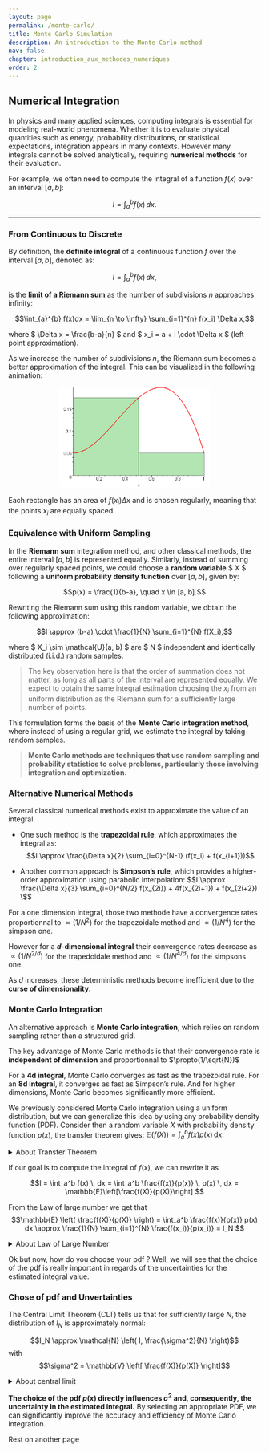 ```yaml
---
layout: page
permalink: /monte-carlo/
title: Monte Carlo Simulation
description: An introduction to the Monte Carlo method
nav: false
chapter: introduction_aux_methodes_numeriques  
order: 2                                    
---
```

## Numerical Integration

In physics and many applied sciences, computing integrals is essential for modeling real-world phenomena. Whether it is to evaluate physical quantities such as energy, probability distributions, or statistical expectations, integration appears in many contexts. However many integrals cannot be solved analytically, requiring **numerical methods** for their evaluation.

For example, we often need to compute the integral of a function $f(x)$ over an interval $[a,b]$:

$$I=\int_a^b f(x)\,dx.$$

---

### From Continuous to Discrete

By definition, the **definite integral** of a continuous function $f$ over the interval $[a, b]$, denoted as:

$$I = \int_a^b f(x)\,dx,$$

is the **limit of a Riemann sum** as the number of subdivisions $n$ approaches infinity:

$$\int_{a}^{b} f(x)dx = \lim_{n \to \infty} \sum_{i=1}^{n} f(x_i) \Delta x,$$

where $ \Delta x = \frac{b-a}{n} $ and $ x_i = a + i \cdot \Delta x $ (left point approximation).

As we increase the number of subdivisions $n$, the Riemann sum becomes a better approximation of the integral. This can be visualized in the following animation:

<div align="center">
  <img src="../assets/img/statistics/Riemann_sum.gif" alt="Riemann Sum Approximation" width="300">
</div>

Each rectangle has an area of $f(x_i) \Delta x$ and is chosen regularly, meaning that the points $x_i$ are equally spaced.

### Equivalence with Uniform Sampling

In the **Riemann sum** integration method, and other classical methods, the entire interval $[a, b]$ is represented equally. Similarly, instead of summing over regularly spaced points, we could choose a **random variable** $ X $ following a **uniform probability density function** over $[a, b]$, given by:

$$p(x) = \frac{1}{b-a}, \quad x \in [a, b].$$

Rewriting the Riemann sum using this random variable, we obtain the following approximation:

$$I \approx (b-a) \cdot \frac{1}{N} \sum_{i=1}^{N} f(X_i),$$

where $ X_i \sim \mathcal{U}(a, b) $ are $ N $ independent and identically distributed (i.i.d.) random samples.

> The key observation here is that the order of summation does not matter, as long as all parts of the interval are represented equally. We expect to obtain the same integral estimation choosing the $x_i$ from an uniform distribution as the Riemann sum for a sufficiently large number of points.

This formulation forms the basis of the **Monte Carlo integration method**, where instead of using a regular grid, we estimate the integral by taking random samples.

> **Monte Carlo methods are techniques that use random sampling and probability statistics to solve problems, particularly those involving integration and optimization.**



### Alternative Numerical Methods

Several classical numerical methods exist to approximate the value of an integral.

- One such method is the **trapezoidal rule**, which approximates the integral as:
     $$I \approx \frac{\Delta x}{2} \sum_{i=0}^{N-1} (f(x_i) + f(x_{i+1}))$$

 - Another common approach is **Simpson’s rule**, which provides a higher-order approximation using parabolic interpolation:
$$I \approx \frac{\Delta x}{3} \sum_{i=0}^{N/2}  f(x_{2i}) + 4f(x_{2i+1}) + f(x_{2i+2}) \$$

For a one dimension integral, those two methode have a convergence rates proportionnal to $\propto(1/N^{2})$ for the trapezoidale method and $\propto(1/N^{4})$ for the simpson one.

However for a **$d$-dimensional integral** their convergence rates decrease as $\propto(1/N^{2/d})$ for the trapedoidale method and $\propto(1/N^{4/d})$ for the simpsons one.

As $d$ increases, these deterministic methods become inefficient due to the **curse of dimensionality**.

### Monte Carlo Integration

An alternative approach is **Monte Carlo integration**, which relies on random sampling rather than a structured grid.

The key advantage of Monte Carlo methods is that their convergence rate is **independent of dimension** and proportionnal to $\propto(1/\sqrt{N})$

For a **4d integral**, Monte Carlo converges as fast as the trapezoidal rule. For an **8d integral**, it converges as fast as Simpson’s rule. And for higher dimensions, Monte Carlo becomes significantly more efficient.

We previously considered Monte Carlo integration using a uniform distribution, but we can generalize this idea by using any probability density function (PDF).
Consider then a random variable $X$ with probability density function $p(x)$, the transfer theorem gives:
$\mathbb{E}(f(X)) = \int_a^b f(x) p(x) \, \mathrm{d}x.$

<div id="transfert-theorem">
<details>
<summary>About Transfer Theorem</summary>

> The transfer theorem is a fundamental theorem in probability theory that allows us to express the expectation of a function of a random variable $X$ as an integral against the law of $X$. Its general form is as follows:

> **Theorem:** Let $(\Omega, \mathcal{B}, \mathbb{P})$ be a probability space and let $X: (\Omega, \mathcal{A}, \mathbb{P}) \to \mathbb{R}$ be a random variable whose law is denoted by $\mathbb{P}_X$. Then:
> 1. For any measurable function $\varphi: \mathbb{R} \to \mathbb{R}_+$ , we have:
    $\int_{\Omega} \varphi(X(\omega)) \, \mathrm{d}\mathbb{P}(\omega) = \int_{\mathbb{R}} \varphi(x) \, \mathrm{d}\mathbb{P}_X(x)$

</details>
</div>

If our goal is to compute the integral of $f(x)$, we can rewrite it as

$$I = \int_a^b f(x) \, dx = \int_a^b \frac{f(x)}{p(x)} \, p(x) \, dx = \mathbb{E}\left[\frac{f(X)}{p(X)}\right] $$

From the Law of large number we get that 
$$\mathbb{E} \left( \frac{f(X)}{p(X)} \right) =  \int_a^b \frac{f(x)}{p(x)} p(x) dx \approx \frac{1}{N} \sum_{i=1}^{N} \frac{f(x_i)}{p(x_i)} = I_N $$
<div id="law-of-large-number">
<details>
<summary>About Law of Large Number</summary>

> The law of Large number  tells us that if we take a sequence of independent and identically distributed (i.i.d) random variables $X_i$ with an expectation $\mathbb{E}[X]$, then the empirical mean converges almost surely to the expectation:
> $$\frac{1}{N} \sum_{i=1}^{N} X_i \quad \xrightarrow{N \to \infty} \quad \mathbb{E}[X]$$

</details>
</div>

Ok but now, how do you choose your pdf ? Well, we will see that the choice of the pdf is really important in regards of the uncertainties for the estimated integral value.

### Chose of pdf and Unvertainties 

The Central Limit Theorem (CLT) tells us that for sufficiently large $N$, the distribution of $I_N$ is approximately normal:

$$I_N \approx \mathcal{N} \left( I, \frac{\sigma^2}{N} \right)$$
with $$\sigma^2 = \mathbb{V} \left[ \frac{f(X)}{p(X)} \right]$$

<div id="central-limit">
<details>
<summary>About central limit</summary>

> The Central Limit Theorem states that, given a sufficiently large sample size, the distribution of the sample mean of i.i.d. random variables approaches a normal distribution, regardless of  the original distribution of the variables.

</details>
</div>


**The choice of the pdf $p(x)$ directly influences $\sigma^2$ and, consequently, the uncertainty in the estimated integral.**
By selecting an appropriate PDF, we can significantly improve the accuracy and efficiency of Monte Carlo integration.


Rest on another page